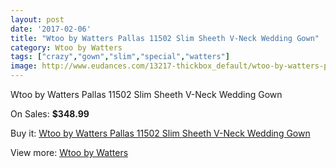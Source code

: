 ```yaml
---
layout: post
date: '2017-02-06'
title: "Wtoo by Watters Pallas 11502 Slim Sheeth V-Neck Wedding Gown"
category: Wtoo by Watters
tags: ["crazy","gown","slim","special","watters"]
image: http://www.eudances.com/13217-thickbox_default/wtoo-by-watters-pallas-11502-slim-sheeth-v-neck-wedding-gown.jpg
---
```

Wtoo by Watters Pallas 11502 Slim Sheeth V-Neck Wedding Gown

On Sales: **$348.99**
<a href="https://www.eudances.com/en/wtoo-by-watters/4000-wtoo-by-watters-pallas-11502-slim-sheeth-v-neck-wedding-gown.html"><amp-img layout="responsive" width="600" height="600" src="//www.eudances.com/13217-thickbox_default/wtoo-by-watters-pallas-11502-slim-sheeth-v-neck-wedding-gown.jpg" alt="Wtoo by Watters Pallas 11502 Slim Sheeth V-Neck Wedding Gown 0" /></a>
<a href="https://www.eudances.com/en/wtoo-by-watters/4000-wtoo-by-watters-pallas-11502-slim-sheeth-v-neck-wedding-gown.html"><amp-img layout="responsive" width="600" height="600" src="//www.eudances.com/13218-thickbox_default/wtoo-by-watters-pallas-11502-slim-sheeth-v-neck-wedding-gown.jpg" alt="Wtoo by Watters Pallas 11502 Slim Sheeth V-Neck Wedding Gown 1" /></a>
<a href="https://www.eudances.com/en/wtoo-by-watters/4000-wtoo-by-watters-pallas-11502-slim-sheeth-v-neck-wedding-gown.html"><amp-img layout="responsive" width="600" height="600" src="//www.eudances.com/13219-thickbox_default/wtoo-by-watters-pallas-11502-slim-sheeth-v-neck-wedding-gown.jpg" alt="Wtoo by Watters Pallas 11502 Slim Sheeth V-Neck Wedding Gown 2" /></a>

Buy it: [Wtoo by Watters Pallas 11502 Slim Sheeth V-Neck Wedding Gown](https://www.eudances.com/en/wtoo-by-watters/4000-wtoo-by-watters-pallas-11502-slim-sheeth-v-neck-wedding-gown.html "Wtoo by Watters Pallas 11502 Slim Sheeth V-Neck Wedding Gown")

View more: [Wtoo by Watters](https://www.eudances.com/en/49-wtoo-by-watters "Wtoo by Watters")